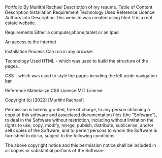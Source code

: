 Portfolio
By Muriithi Rachael
Description of my resume.
Table of Content
Description
Installation Requirement
Technology Used
Reference
Licence
Authors Info
Description
This website was created using html. It is a real estate website.

Requirements
Either a computer,phone,tablet or an Ipad

An access to the Internet

Installation Process
Can run in any browser

Technology Used
HTML - which was used to build the structure of the pages.

CSS - which was used to style the pages incuding the left aside navigation bar

Reference
Materialize CSS
Licence
MIT License

Copyright (c) [2022] [Muriithi Rachael]

Permission is hereby granted, free of charge, to any person obtaining a copy of this software and associated documentation files (the "Software"), to deal in the Software without restriction, including without limitation the rights to use, copy, modify, merge, publish, distribute, sublicense, and/or sell copies of the Software, and to permit persons to whom the Software is furnished to do so, subject to the following conditions:

The above copyright notice and this permission notice shall be included in all copies or substantial portions of the Software.

